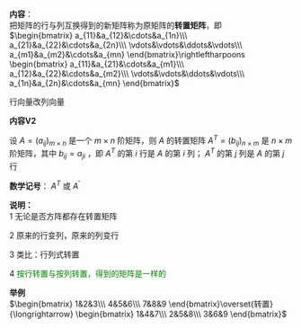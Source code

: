 **内容**：    
把矩阵的行与列互换得到的新矩阵称为原矩阵的**转置矩阵**，即    
 $\begin{bmatrix}    
a_{11}&a_{12}&\cdots&a_{1n}\\\     
a_{21}&a_{22}&\cdots&a_{2n}\\\     
\vdots&\vdots&\ddots&\vdots\\\     
a_{m1}&a_{m2}&\cdots&a_{mn}    
\end{bmatrix}\rightleftharpoons    
\begin{bmatrix}    
a_{11}&a_{21}&\cdots&a_{m1}\\\     
a_{12}&a_{22}&\cdots&a_{m2}\\\     
\vdots&\vdots&\ddots&\vdots\\\     
a_{1n}&a_{2n}&\cdots&a_{mn}    
\end{bmatrix}$     
    
行向量改列向量    
    
**内容V2**    
    
设 $A=(a_{ij})_{m\times n}$ 是一个 $m\times n$ 阶矩阵，则 $A$ 的转置矩阵 $A^T=(b_{ij})_{n\times m}$ 是 $n\times m$ 阶矩阵，其中 $b_{ij}=a_{ji}$ ，即 $A^T$ 的第 $i$ 行是 $A$ 的第 $i$ 列； $A^T$ 的第 $j$ 列是 $A$ 的第 $j$ 行    
    
**数学记号**： $A^T\text{ 或 }A^\prime$     
    
**说明：**    
1 无论是否方阵都存在转置矩阵    
    
2 原来的行变列，原来的列变行    
    
3 类比：行列式转置    
    
4 <font color=green>按行转置与按列转置，得到的矩阵是一样的</font>    
    
**举例**    
 $\begin{bmatrix}    
1&2&3\\\ 4&5&6\\\ 7&8&9    
\end{bmatrix}\overset{转置}{\longrightarrow}    
\begin{bmatrix}    
1&4&7\\\ 2&5&8\\\ 3&6&9    
\end{bmatrix}$     
